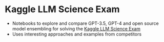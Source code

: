 # Kaggle LLM Science Exam


- Notebooks to explore and compare GPT-3.5, GPT-4 and open source model ensembling for solving the [Kaggle LLM Science Exam](https://www.kaggle.com/competitions/kaggle-llm-science-exam)
- Uses interesting approaches and examples from competitors




